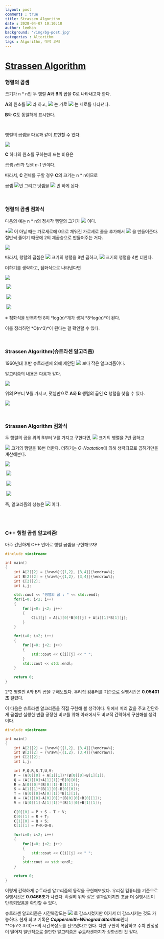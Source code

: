 ```yaml
---
layout: post
comments : true
title: Strassen Algorithm
date : 2020-04-07 10:10:10
author: leehan
background: '/img/bg-post.jpg'
categories : Altorithm
tags : Algorithm, 대학 과제
---
```




# [Strassen Algorithm](https://m.blog.naver.com/PostView.nhn?blogId=babobigi&logNo=220502327816&proxyReferer=https:%2F%2Fwww.google.com%2F)

### 행렬의 곱셈

크기가 n * n인 두 행렬 **A**와 **B**의 곱을 **C**로 나타내고자 한다.

**A**의 원소를 ![](https://dthumb-phinf.pstatic.net/?src=%22https%3A%2F%2Fssl.pstatic.net%2Fimages.se2%2Fsmedit%2F2015%2F10%2F7%2Fifgk9ri3338ptm.jpg%22&type=w2) 라 하고, ![](https://dthumb-phinf.pstatic.net/?src=%22https%3A%2F%2Fssl.pstatic.net%2Fimages.se2%2Fsmedit%2F2015%2F10%2F7%2Fifgkavqe24i89q.jpg%22&type=w2) 는 가로 ![](https://dthumb-phinf.pstatic.net/?src=%22https%3A%2F%2Fssl.pstatic.net%2Fimages.se2%2Fsmedit%2F2015%2F10%2F7%2Fifgkb607pg9oe3.jpg%22&type=w2) 는 세로를 나타낸다.

**B**와 **C**도 동일하게 표시한다.

<br/>

행렬의 곱셈을 다음과 같이 표현할 수 있다.

![](https://dthumb-phinf.pstatic.net/?src=%22https%3A%2F%2Fssl.pstatic.net%2Fimages.se2%2Fsmedit%2F2015%2F10%2F7%2Fifgkdfr2qjsuqs.jpg%22&type=w2) 

**C** 하나의 원소를 구하는데 드는 비용은

곱셈 *n*번과 덧셈 *n-1* 번이다.

따라서, **C** 전체를 구할 경우 **C**의 크기는 n * n이므로

곱셈 ![](https://dthumb-phinf.pstatic.net/?src=%22https%3A%2F%2Fssl.pstatic.net%2Fimages.se2%2Fsmedit%2F2015%2F10%2F7%2Fifgkifggg728op.jpg%22&type=w2)번 그리고 덧셈을 ![](https://dthumb-phinf.pstatic.net/?src=%22https%3A%2F%2Fssl.pstatic.net%2Fimages.se2%2Fsmedit%2F2015%2F10%2F7%2Fifgkizvgb1657n.jpg%22&type=w2) 번 하게 된다.

<br/>

### 행렬의 곱셈 점화식

다음의 예는 n * n의 정사각 행렬의 크기가 ![](https://dthumb-phinf.pstatic.net/?src=%22https%3A%2F%2Fssl.pstatic.net%2Fimages.se2%2Fsmedit%2F2015%2F10%2F7%2Fifgm25ktqv49bn.jpg%22&type=w2) 이다.

※![](https://dthumb-phinf.pstatic.net/?src=%22https%3A%2F%2Fssl.pstatic.net%2Fimages.se2%2Fsmedit%2F2015%2F10%2F7%2Fifgm25ktqv49bn.jpg%22&type=w2) 이 아닐 때는 가로세로에 0으로 채워진 가로세로 줄을 추가해서 ![](https://dthumb-phinf.pstatic.net/?src=%22https%3A%2F%2Fssl.pstatic.net%2Fimages.se2%2Fsmedit%2F2015%2F10%2F7%2Fifgm25ktqv49bn.jpg%22&type=w2) 을 만들어준다. 절반씩 줄이기 때문에 2의 제곱승으로 만들어주는 거다.

![](https://dthumb-phinf.pstatic.net/?src=%22https%3A%2F%2Fssl.pstatic.net%2Fimages.se2%2Fsmedit%2F2015%2F10%2F7%2Fifgm9ch32b5ok9.jpg%22&type=w2) 

따라서, 행렬의 곱셈은 ![](https://dthumb-phinf.pstatic.net/?src=%22https%3A%2F%2Fssl.pstatic.net%2Fimages.se2%2Fsmedit%2F2015%2F10%2F7%2Fifgmf37fnvhr1r.jpg%22&type=w2) 크기의 행렬을 8번 곱하고, ![](https://dthumb-phinf.pstatic.net/?src=%22https%3A%2F%2Fssl.pstatic.net%2Fimages.se2%2Fsmedit%2F2015%2F10%2F7%2Fifgmf37fnvhr1r.jpg%22&type=w2) 크기의 행렬을 4번 더한다.

더하기를 생략하고, 점화식으로 나타낸다면

![](https://dthumb-phinf.pstatic.net/?src=%22https%3A%2F%2Fssl.pstatic.net%2Fimages.se2%2Fsmedit%2F2015%2F10%2F7%2Fifgmgqm0xq3q9u.jpg%22&type=w2)    

​             ![](https://dthumb-phinf.pstatic.net/?src=%22https%3A%2F%2Fssl.pstatic.net%2Fimages.se2%2Fsmedit%2F2015%2F10%2F7%2Fifgmhhs7v0lkqc.jpg%22&type=w2)  

​             ![](https://dthumb-phinf.pstatic.net/?src=%22https%3A%2F%2Fssl.pstatic.net%2Fimages.se2%2Fsmedit%2F2015%2F10%2F7%2Fifgmntt48gttax.jpg%22&type=w2) 

​              ![](https://dthumb-phinf.pstatic.net/?src=%22https%3A%2F%2Fssl.pstatic.net%2Fimages.se2%2Fsmedit%2F2015%2F10%2F7%2Fifgmn8i9vjl964.jpg%22&type=w2) 

※ 점화식을 반복하면 8이 *log(n)*개가 생겨 *8^log(n)*이 된다.

이를 정리하면 *O(n^3)*이 된다는 걸 확인할 수 있다.

<br/>

### Strassen Algorithm(슈트라센 알고리즘)

1960년대 후반 슈트라센에 의해 제안된 ![](https://dthumb-phinf.pstatic.net/?src=%22https%3A%2F%2Fssl.pstatic.net%2Fimages.se2%2Fsmedit%2F2015%2F10%2F7%2Fifgkjounjhek20.jpg%22&type=w2) 보다 작은 알고리즘이다.

알고리즘의 내용은 다음과 같다.

![](https://dthumb-phinf.pstatic.net/?src=%22https%3A%2F%2Fssl.pstatic.net%2Fimages.se2%2Fsmedit%2F2015%2F10%2F7%2Fifgmttx5uq6pap.jpg%22&type=w2) 

위의 **P**부터 **V**를 가지고, 덧셈만으로 **A**와 **B** 행렬의 곱인 **C** 행렬을 찾을 수 있다.

![](https://dthumb-phinf.pstatic.net/?src=%22https%3A%2F%2Fssl.pstatic.net%2Fimages.se2%2Fsmedit%2F2015%2F10%2F7%2Fifgmve7rpku5qa.jpg%22&type=w2) 

<br/>

### Strassen Algorithm 점화식

두 행렬의 곱을 위의 R부터 V를 가지고 구한다면, ![](https://dthumb-phinf.pstatic.net/?src=%22https%3A%2F%2Fssl.pstatic.net%2Fimages.se2%2Fsmedit%2F2015%2F10%2F7%2Fifgmf37fnvhr1r.jpg%22&type=w2) 크기의 행렬을 7번 곱하고

![](https://dthumb-phinf.pstatic.net/?src=%22https%3A%2F%2Fssl.pstatic.net%2Fimages.se2%2Fsmedit%2F2015%2F10%2F7%2Fifgmf37fnvhr1r.jpg%22&type=w2) 크기의 행렬을 18번 더한다. 더하기는 *O-Noatation*에 의해 생략되므로 곱하기만을 계산해본다.

![](https://dthumb-phinf.pstatic.net/?src=%22https%3A%2F%2Fssl.pstatic.net%2Fimages.se2%2Fsmedit%2F2015%2F10%2F7%2Fifgn49i0ovefhs.jpg%22&type=w2) 

​             ![](https://dthumb-phinf.pstatic.net/?src=%22https%3A%2F%2Fssl.pstatic.net%2Fimages.se2%2Fsmedit%2F2015%2F10%2F7%2Fifgn4t6hcsos40.jpg%22&type=w2) 

​             ![](https://dthumb-phinf.pstatic.net/?src=%22https%3A%2F%2Fssl.pstatic.net%2Fimages.se2%2Fsmedit%2F2015%2F10%2F7%2Fifgmntt48gttax.jpg%22&type=w2) 

​             ![](https://dthumb-phinf.pstatic.net/?src=%22https%3A%2F%2Fssl.pstatic.net%2Fimages.se2%2Fsmedit%2F2015%2F10%2F7%2Fifgn5g6l0g03ie.jpg%22&type=w2) 

즉, 알고리즘의 성능은 ![](https://dthumb-phinf.pstatic.net/?src=%22https%3A%2F%2Fssl.pstatic.net%2Fimages.se2%2Fsmedit%2F2015%2F10%2F7%2Fifgnj7vpdn8pdg.jpg%22&type=w2) 이다.

<br/>

<br/>

### C++ 행렬 곱셉 알고리즘!

아주 간단하게 C++ 언어로 행렬 곱셈을 구현해보자!

~~~c++
#include <iostream>

int main()
{
    int A[2][2] = {%raw%}{{1,2}, {3,4}}{%endraw%};
    int B[2][2] = {%raw%}{{1,2}, {3,4}}{%endraw%};
    int C[2][2];
    int i,j;
    
    std::cout << "행렬의 곱 : " << std::endl;
    for(i=0; i<2; i++)
    {
        for(j=0; j<2; j++)
        {
            C[i][j] = A[i][0]*B[0][j] + A[i][1]*B[1][j];
        }
    }
    
    for(i=0; i<2; i++)
    {
        for(j=0; j<2; j++)
        {
            std::cout << C[i][j] << " ";
        }
        std::cout << std::endl;
    }
    
    return 0;
}
~~~

2*2 행렬인 A와 B의 곱을 구해보았다. 우리집 컴퓨터를 기준으로 실행시간은 **0.05401초** 걸렸다.

이 다음은 슈트라센 알고리즘을 직접 구현해 볼 생각이다. 위에서 미리 값을 주고 간단하게 곱셈만 실행한 만큼 공정한 비교를 위해 아래에서도 비교적 간략하게 구현해볼 생각이다.

~~~c++
#include <iostream>

int main()
{
    int A[2][2] = {%raw%}{{1,2}, {3,4}}{%endraw%};
    int B[2][2] = {%raw%}{{1,2}, {3,4}}{%endraw%};
    int C[2][2];
    int i,j;
    
    int P,Q,R,S,T,U,V;
    P = (A[0][0] + A[1][1])*(B[0][0]+B[1][1]);
    Q = (A[1][0]+A[1][1])*B[0][0];
    R = A[0][0]*(B[0][1]-B[1][1]);
    S = A[1][1]*(B[1][0]-B[0][0]);
    T = (A[0][0]+A[0][1])*B[1][1];
    U = (A[1][0]-A[0][0])*(B[0][0]+B[0][1]);
    V = (A[0][1]-A[1][1])*(B[1][0]+B[1][1]);
    
    C[0][0] = P + S - T + V;
    C[0][1] = R + T;
    C[1][0] = Q + S;
    C[1][1] = P+R-Q+U;
    
    for(i=0; i<2; i++)
    {
        for(j=0; j<2; j++)
        {
            std::cout << C[i][j] << " ";
        }
        std::cout << std::endl;
    }
    
    return 0;
}
~~~

이렇게 간략하게 슈트라센 알고리즘의 동작을 구현해보았다. 우리집 컴퓨터를 기준으로 실행시간은 **0.0466초**가 나왔다. 확실히 위와 같은 결과값이지만 조금 더 실행시간이 단축되었음을 확인할 수 있다.

슈트라센 알고리즘은 시간복잡도는 ![](https://dthumb-phinf.pstatic.net/?src=%22https%3A%2F%2Fssl.pstatic.net%2Fimages.se2%2Fsmedit%2F2015%2F10%2F7%2Fifgnj7vpdn8pdg.jpg%22&type=w2) 로 감소시켰지만 여기서 더 감소시키는 것도 가능하다. 현재 최고 기록은 ***Coppersmith-Winograd altorithm***인데 **O(n^2.373)**의 시간복잡도를 선보였다고 한다. 다만 구현이 복잡하고 수치 안정성이 떨어져 일반적으로 쓸만한 알고리즘은 슈트라센까지가 상한선인 것 같다.

